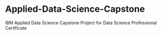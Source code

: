 # Applied-Data-Science-Capstone
IBM Applied Data Science Capstone Project for Data Science Professional Certificate
